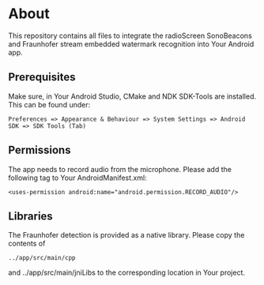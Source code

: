 # About

This repository contains all files to integrate the radioScreen SonoBeacons and Fraunhofer stream embedded watermark recognition into Your Android app.

## Prerequisites

Make sure, in Your Android Studio, CMake and NDK SDK-Tools are installed. This can be found under:

    Preferences => Appearance & Behaviour => System Settings => Android SDK => SDK Tools (Tab)
    
## Permissions

The app needs to record audio from the microphone. Please add the following tag to Your AndroidManifest.xml:

    <uses-permission android:name="android.permission.RECORD_AUDIO"/>

## Libraries

The Fraunhofer detection is provided as a native library. Please copy the contents of

    ../app/src/main/cpp
and
    ../app/src/main/jniLibs
to the corresponding location in Your project.



